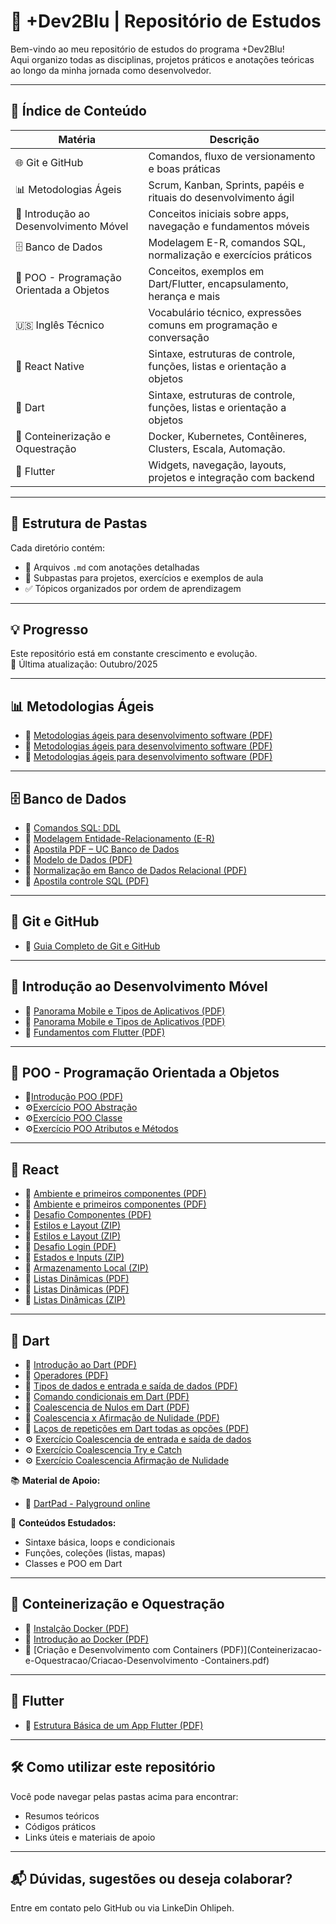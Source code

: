 # 📘 +Dev2Blu | Repositório de Estudos

Bem-vindo ao meu repositório de estudos do programa +Dev2Blu!  
Aqui organizo todas as disciplinas, projetos práticos e anotações teóricas ao longo da minha jornada como desenvolvedor.

---

## 🚀 Índice de Conteúdo

| Matéria                                  | Descrição                                                     |
|------------------------------------------|---------------------------------------------------------------|
| 🌐 Git e GitHub                          | Comandos, fluxo de versionamento e boas práticas              |
| 📊 Metodologias Ágeis                    | Scrum, Kanban, Sprints, papéis e rituais do desenvolvimento ágil |
| 📱 Introdução ao Desenvolvimento Móvel   | Conceitos iniciais sobre apps, navegação e fundamentos móveis |
| 🗄️ Banco de Dados                       | Modelagem E-R, comandos SQL, normalização e exercícios práticos |
| 🧱 POO - Programação Orientada a Objetos | Conceitos, exemplos em Dart/Flutter, encapsulamento, herança e mais |
| 🇺🇸 Inglês Técnico                      | Vocabulário técnico, expressões comuns em programação e conversação |
| 🎯 React Native                          | Sintaxe, estruturas de controle, funções, listas e orientação a objetos |
| 🎯 Dart                                  | Sintaxe, estruturas de controle, funções, listas e orientação a objetos |
| 🎯 Conteinerização e Oquestração         | Docker, Kubernetes, Contêineres, Clusters, Escala, Automação.| 
| 💙 Flutter                               | Widgets, navegação, layouts, projetos e integração com backend |

---

## 📂 Estrutura de Pastas

Cada diretório contém:

- 📄 Arquivos `.md` com anotações detalhadas
- 📁 Subpastas para projetos, exercícios e exemplos de aula
- ✅ Tópicos organizados por ordem de aprendizagem

---

## 💡 Progresso

Este repositório está em constante crescimento e evolução.  
📅 Última atualização: Outubro/2025

---

## 📊 Metodologias Ágeis
- 📄 [Metodologias ágeis para desenvolvimento software (PDF)](Metodologias-Ageis/Cartoes-Tarefas-Ficticias-Scrum.pdf)
- 📄 [Metodologias ágeis para desenvolvimento software (PDF)](Metodologias-Ageis/Slides-Aula1-Agile-Scrum.pdf)
- 📄 [Metodologias ágeis para desenvolvimento software (PDF)](Slides-Aula2-Agile.pdf)

---

## 🗄️ Banco de Dados

- 📄 [Comandos SQL: DDL](Banco-de-Dados/comandos-sql.md)  
- 🧠 [Modelagem Entidade-Relacionamento (E-R)](Banco-de-Dados/modelo-er.md)  
- 📘 [Apostila PDF – UC Banco de Dados](Banco-de-Dados/Comandos%20-%20UC%20Banco%20de%20Dados.pdf)  
- 📘 [Modelo de Dados (PDF)](Banco-de-Dados/modelo%20de%20dados.pdf)  
- 📘 [Normalização em Banco de Dados Relacional (PDF)](Banco-de-Dados/Normalizacao-em-Banco-de-Dados-Relacional.pdf)
- 📘 [Apostila controle SQL (PDF)](Banco-de-Dados\apostila_controle_sql_mysql.pdf)

---

## 🔧 Git e GitHub

- 📘 [Guia Completo de Git e GitHub](Git-GitHub/guia-completo.md)

---

## 📱 Introdução ao Desenvolvimento Móvel

- 📘 [Panorama Mobile e Tipos de Aplicativos (PDF)](Introducao-Mobile/cenario.pdf)
- 📘 [Panorama Mobile e Tipos de Aplicativos (PDF)](Introducao-Mobile/RoadMap.pdf)
- 📘 [Fundamentos com Flutter (PDF)](Introducao-Mobile/O-Poder-do-Flutter-Desenvolvimento-Multiplataforma-Descomplicado.pdf)

---

## 🧱 **POO - Programação Orientada a Objetos**

- 📘[Introdução POO (PDF)](POO/1-DominandoPOOemDart.pdf)
- ⚙️[Exercício POO Abstração](POO/Exercícios/1.Abstracao)
- ⚙️[Exercício POO Classe](POO/Exercícios/2.Classe)
- ⚙️[Exercício POO Atributos e Métodos](POO/Exercícios/3.Atributos_Metodos)

---

## 🚀 React

- 📘 [Ambiente e primeiros componentes (PDF)](React-Native/React-Native-Revolucionando-o-Desenvolvimento-Mobile.pdf)
- 📘 [Ambiente e primeiros componentes (PDF)](React-Native/Roteiro-da-Aula.pdf)
- 📘 [Desafio Componentes (PDF)](React-Native/Enunciado-de-Projeto.pdf)
- 📘 [Estilos e Layout (ZIP)](React-Native/estilosapp.zip)
- 📘 [Estilos e Layout (ZIP)](React-Native/galeriaanimais.zip)
- 📘 [Desafio Login (PDF)](React-Native/Atividade-EAD-nr-2-Aula-4.pdf)
- 📘 [Estados e Inputs (ZIP)](React-Native/formulario.zip)
- 📘 [ Armazenamento Local (ZIP)](localStorJson.zip)
- 📘 [Listas Dinâmicas (PDF)](O-COMANDO-EXPORT.pdf)
- 📘 [Listas Dinâmicas (PDF)](O-USO-DOS-SERVIDORES.pdf)
- 📘 [Listas Dinâmicas (ZIP)](src.zip)

---

## 🚀 Dart 

- 📘 [Introdução ao Dart (PDF)](Dart/IntroduçãoaoDART.pdf)
- 📘 [Operadores (PDF)](Dart/Operadores.pdf)
- 📘 [Tipos de dados e entrada e saída de dados (PDF)](Dart/TiposdeDadoseEntradaeSaídadeDados.pdf)
- 📘 [Comando condicionais em Dart (PDF)](Dart/1.Comandos-Condicionais-em-Dart.pdf)
- 📘 [Coalescencia de Nulos em Dart (PDF)](Dart/2.Coalescencia-de-Nulos-em-Dart.pdf)
- 📘 [Coalescencia x Afirmação de Nulidade (PDF)](Dart/3.CoalescenciaXAfirmaçãoDeNulidade.pdf)
- 📘 [Laços de repetições em Dart todas as opções (PDF)](Dart/4.Lacos-de-Repeticao-em-Dart-Todas-as-Opcoes.pdf)
- ⚙️ [Exercício Coalescencia de entrada e saída de dados](Dart/Exercício/coalescencia_entrada_dados.dart)
- ⚙️ [Exercício Coalescencia Try e Catch](Dart/Exercício/coalescencia_try_catch.dart)
- ⚙️ [Exercício Coalescencia Afirmação de Nulidade](Dart/CoalescenciaXAfirmaçãoDeNulidade.pptx)

📚 **Material de Apoio:**

- 🔧 [DartPad - Palyground online](https://dartpad.dev/)

📝 **Conteúdos Estudados:**
- Sintaxe básica, loops e condicionais
- Funções, coleções (listas, mapas)
- Classes e POO em Dart

---

## 🎯 Conteinerização e Oquestração

- 📘 [Instalção Docker (PDF)](Conteinerizacao-e-Oquestracao/Instalacao-Docker)
- 📘 [Introdução ao Docker (PDF)](Conteinerizacao-e-Oquestracao/Introducao-ao-Docker)
- 📘 [Criação e Desenvolvimento com Containers (PDF)](Conteinerizacao-e-Oquestracao/Criacao-Desenvolvimento -Containers.pdf)

---

## 💙 Flutter

- 📘 [Estrutura Básica de um App Flutter (PDF)](Flutter/Estrutura-Básica-de-um-App-Flutter.pdf)

---

## 🛠️ Como utilizar este repositório

Você pode navegar pelas pastas acima para encontrar:

- Resumos teóricos  
- Códigos práticos  
- Links úteis e materiais de apoio  

---

## 📬 Dúvidas, sugestões ou deseja colaborar?

Entre em contato pelo GitHub ou via LinkeDin Ohlipeh.